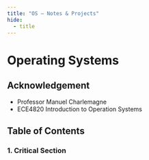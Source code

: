 ```yaml
---
title: "OS — Notes & Projects"
hide:
  - title
---
```


# Operating Systems

## Acknowledgement
- Professor Manuel Charlemagne
- ECE4820 Introduction to Operation Systems
  
## Table of Contents
### 1. Critical Section

